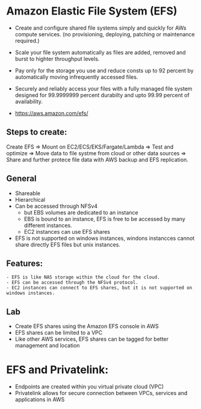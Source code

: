 # Amazon Elastic File System (EFS)

* Create and configure shared file systems simply and quickly for AWs compute services. (no provisioning, deploying, patching or maintenance required.)

* Scale your file system automatically as files are added, removed and burst to highter throughput levels.

* Pay only for the storage you use and reduce consts up to 92 percent by automatically moving infrequently accessed files.

* Securely and reliably access your files with a fully managed file system designed for 99.9999999 percent durabilty and upto 99.99 percent of availability.

* https://aws.amazon.com/efs/

## Steps to create:

Create EFS => Mount on EC2/ECS/EKS/Fargate/Lambda => Test and optimize => Move data to file systme from cloud or other data sources => Share and further protece file data with AWS backup and EFS replication.

## General

* Shareable
* Hierarchical
* Can be accessed through NFSv4
	- but EBS volumes are dedicated to an instance
	- EBS is bound to an instance, EFS is free to be accessed by many different instances.
	- EC2 instances can use EFS shares
* EFS is not supported on windows instances, windons instancces cannot share directly EFS files but unix instances.

## Features:

    - EFS is like NAS storage within the cloud for the cloud.
	- EFS can be accessed through the NFSv4 protocol.
	- EC2 instances can connect to EFS shares, but it is not supported on windows instances.

## Lab

- Create EFS shares using the Amazon EFS console in AWS
- EFS shares can be limited to a VPC
- Like other AWS services, EFS shares can be tagged for better management and location

# EFS and Privatelink:

- Endpoints are created within you virtual private cloud (VPC)
- Privatelink allows for secure connection between VPCs, services and applications in AWS